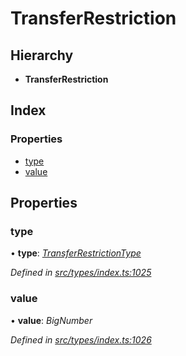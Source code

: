 # TransferRestriction

## Hierarchy

* **TransferRestriction**

## Index

### Properties

* [type](transferrestriction.md#type)
* [value](transferrestriction.md#value)

## Properties

### type

• **type**: [_TransferRestrictionType_](../enums/transferrestrictiontype.md)

_Defined in_ [_src/types/index.ts:1025_](https://github.com/PolymathNetwork/polymesh-sdk/blob/bf2b7a12/src/types/index.ts#L1025)

### value

• **value**: _BigNumber_

_Defined in_ [_src/types/index.ts:1026_](https://github.com/PolymathNetwork/polymesh-sdk/blob/bf2b7a12/src/types/index.ts#L1026)

